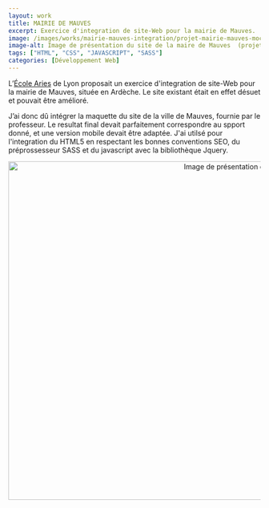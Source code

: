```yaml
---
layout: work
title: MAIRIE DE MAUVES
excerpt: Exercice d'integration de site-Web pour la mairie de Mauves.
image: /images/works/mairie-mauves-integration/projet-mairie-mauves-mockup.jpg
image-alt: Image de présentation du site de la maire de Mauves  (projet école Aries Lyon)
tags: ["HTML", "CSS", "JAVASCRIPT", "SASS"]
categories: [Développement Web]
---
```


<p>L&rsquo;<a href="http://www.ecolearies.fr/">&Eacute;cole Aries</a>&nbsp;de Lyon proposait un exercice d&#39;integration&nbsp;de site-Web pour la mairie de Mauves, situ&eacute;e en Ard&egrave;che. Le site existant &eacute;tait en effet d&eacute;suet et pouvait &ecirc;tre am&eacute;lior&eacute;.</p>

<p>J&rsquo;ai donc d&ucirc; int&eacute;grer la maquette du site de la ville de Mauves, fournie par le professeur. Le resultat final devait parfaitement correspondre au spport donn&eacute;, et une version mobile devait &ecirc;tre adapt&eacute;e. J&#39;ai utils&eacute; pour l&#39;integration du HTML5 en respectant les bonnes conventions SEO, du pr&eacute;prossesseur SASS et du javascript avec la biblioth&egrave;que Jquery.</p>

<p style="text-align:center"><img alt="Image de présentation du site de la maire de Mauves  (projet école Aries Lyon)" height="675" src="{{ 'assets/images//mairie-mauves-integration/projet-mairie-mauves-mockup.jpg' | relative_url }}" width="1200" /></p>

<p>&nbsp;</p>